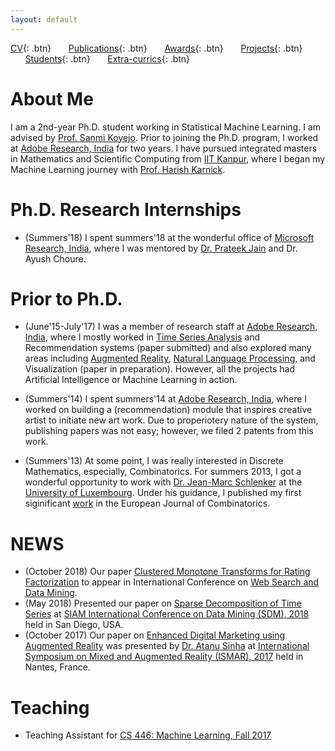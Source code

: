```yaml
---
layout: default
---
```


[CV](./assets/docs/cv_extended.pdf){: .btn}
&nbsp;&nbsp;&nbsp;&nbsp;&nbsp;&nbsp;[Publications](./publications.md){: .btn}
&nbsp;&nbsp;&nbsp;&nbsp;&nbsp;&nbsp;[Awards](./awards.md){: .btn}
&nbsp;&nbsp;&nbsp;&nbsp;&nbsp;&nbsp;[Projects](./projects.md){: .btn}
&nbsp;&nbsp;&nbsp;&nbsp;&nbsp;&nbsp;[Students](./students.md){: .btn}
&nbsp;&nbsp;&nbsp;&nbsp;&nbsp;&nbsp;[Extra-currics](./extra-currics.md){: .btn}

# About Me

I am a 2nd-year Ph.D. student working in Statistical Machine Learning. I am advised by [Prof. Sanmi Koyejo](http://sanmi.cs.illinois.edu/). Prior to joining the Ph.D. program, I worked at [Adobe Research, India](https://research.adobe.com/) for two years. I have pursued integrated masters in Mathematics and Scientific Computing from [IIT Kanpur](http://www.iitk.ac.in/), where I began my Machine Learning journey with [Prof. Harish Karnick](http://www.iitk.ac.in/new/dr-harish-karnick).

# Ph.D. Research Internships

* (Summers'18) I spent summers'18 at the wonderful office of [Microsoft Research, India](https://www.microsoft.com/en-us/research/lab/microsoft-research-india/), where I was mentored by [Dr. Prateek Jain](http://www.prateekjain.org/) and Dr. Ayush Choure.

# Prior to Ph.D.

* (June'15-July'17) I was a member of research staff at [Adobe Research, India](https://research.adobe.com/), where I mostly worked in [Time Series Analysis](https://epubs.siam.org/doi/abs/10.1137/1.9781611975321.59) and Recommendation systems (paper submitted) and also explored many areas including [Augmented Reality](https://ieeexplore.ieee.org/document/8088451/), [Natural Language Processing](https://arxiv.org/abs/1706.09335), and Visualization (paper in preparation). However, all the projects had Artificial Intelligence or Machine Learning in action.

* (Summers'14) I spent summers'14 at [Adobe Research, India](https://research.adobe.com/), where I worked on building a (recommendation) module that inspires creative artist to initiate new art work. Due to properiotery nature of the system, publishing papers was not easy; however, we filed 2 patents from this work.

* (Summers'13) At some point, I was really interested in Discrete Mathematics, especially, Combinatorics. For summers 2013, I got a wonderful opportunity to work with [Dr. Jean-Marc Schlenker](http://math.uni.lu/schlenker/) at the [University of Luxembourg](https://wwwen.uni.lu/). Under his guidance, I published my first siginificant [work](https://www.sciencedirect.com/science/article/pii/S0195669815001274) in the European Journal of Combinatorics. 


# NEWS

* (October 2018) Our paper [Clustered Monotone Transforms for Rating Factorization](https://arxiv.org/abs/1811.00159) to appear in International Conference on [Web Search and Data Mining](http://www.wsdm-conference.org/2019/).
* (May 2018) Presented our paper on [Sparse Decomposition of Time Series](https://epubs.siam.org/doi/abs/10.1137/1.9781611975321.59) at [SIAM International Conference on Data Mining (SDM), 2018](https://archive.siam.org/meetings/sdm18/) held in San Diego, USA.
* (October 2017) Our paper on [Enhanced Digital Marketing using Augmented Reality](https://ieeexplore.ieee.org/document/8088451/) was presented by [Dr. Atanu Sinha](https://research.adobe.com/person/atanu-sinha/) at [International Symposium on Mixed and Augmented Reality (ISMAR), 2017](https://ismar2017.sciencesconf.org/) held in Nantes, France.


# Teaching

* Teaching Assistant for [CS 446: Machine Learning, Fall 2017](https://relate.cs.illinois.edu/course/cs446-fa17)